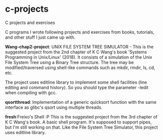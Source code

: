 # c-projects
C projects and exercises

C programs I wrote following projects and exercises from books, tutorials, and other stuff I just came up with. 

<strong>Wang-chap2-project</strong>: UNIX FILE SYSTEM TREE SIMULATOR - This is the suggested project from the 2nd chapter of K C Wang's book 'Systems Programming in Unix/Linux' (2018). It consists of a simulation of the Unix File System Tree using a Binary Tree structure. The tree may be modified/traversed using shell-like commands such as mkdir, rmdir, ls, cd, etc.<p>The project uses  editline library to implement some shell facilities (line editing and command history). So you should type the parameter -ledit  when compiling with gcc.

<strong>qsortthread</strong>: Implementation of a generic quicksort function with the same interface as glibc's qsort using multiple threads. 

<strong>fresh</strong>:Freixo's Shell :P This is the suggested project from the 3rd chapter of K C Wang's book. A basic shell program. It's supposed to support pipes, but I'm still working on that. Like the File System Tree Simulator, this project uses editline library. 
